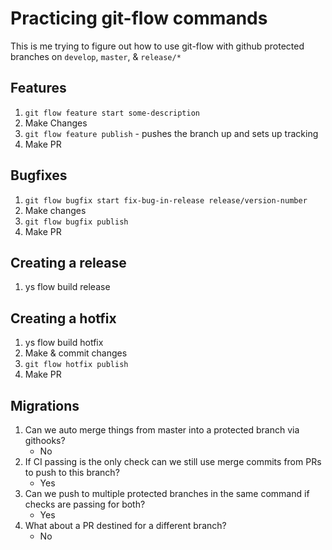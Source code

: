 # Practicing git-flow commands

This is me trying to figure out how to use git-flow with github protected branches on `develop`, `master`, & `release/*`

## Features
1. `git flow feature start some-description`
1. Make Changes
1. `git flow feature publish` - pushes the branch up and sets up tracking
1. Make PR

## Bugfixes
1. `git flow bugfix start fix-bug-in-release release/version-number`
1. Make changes
1. `git flow bugfix publish`
1. Make PR

## Creating a release
1. ys flow build release

## Creating a hotfix
1. ys flow build hotfix
1. Make & commit changes
1. `git flow hotfix publish`
1. Make PR

## Migrations
1. Can we auto merge things from master into a protected branch via githooks?
    - No
1. If CI passing is the only check can we still use merge commits from PRs to push to this branch?
    - Yes
1. Can we push to multiple protected branches in the same command if checks are passing for both?
    - Yes
1. What about a PR destined for a different branch?
    - No
